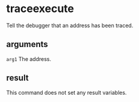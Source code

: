# traceexecute

Tell the debugger that an address has been traced.

## arguments

`arg1` The address.

## result

This command does not set any result variables.
